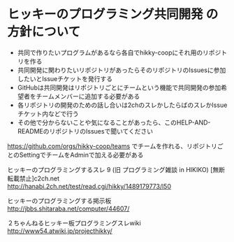 # ヒッキーのプログラミング共同開発 の方針について

 - 共同で作りたいプログラムがあるなら各自でhikky-coopにそれ用のリポジトリを作る  
 - 共同開発に関わりたいリポジトリがあったらそのリポジトリのIssuesに参加したいとIssueチケットを発行する  
 - GitHubは共同開発はリポジトリごとにチームという機能で共同開発の参加希望者をチームメンバーに追加する必要がある  
 - 各リポジトリの開発のための話し合いは2chのスレかしたらばのスレかIssueチケット内などで行う
 - その他で分からないことや気になることがあったら、このHELP-AND-READMEのリポジトリのIssuesで聞いてください
 
 https://github.com/orgs/hikky-coop/teams
でチームを作れる、リポジトリごとのSettingでチームをAdminで加える必要がある
 
 
ヒッキーのプログラミングするスレ 9 (旧 プログラミング雑談 in HIKIKO) [無断転載禁止]c2ch.net  
http://hanabi.2ch.net/test/read.cgi/hikky/1489179773/l50  
  
ヒッキーのプログラミングする掲示板   
http://jbbs.shitaraba.net/computer/44607/   
  
２ちゃんねるヒッキー板プログラミングスレwiki   
http://www54.atwiki.jp/projecthikky/   

